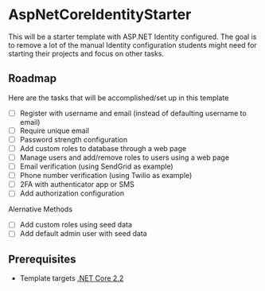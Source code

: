 # AspNetCoreIdentityStarter
This will be a starter template with ASP.NET Identity configured. The goal is to remove a lot of the manual Identity configuration students
might need for starting their projects and focus on other tasks.

## Roadmap
Here are the tasks that will be accomplished/set up in this template
- [ ] Register with username and email (instead of defaulting username to email)
- [ ] Require unique email
- [ ] Password strength configuration
- [ ] Add custom roles to database through a web page
- [ ] Manage users and add/remove roles to users using a web page
- [ ] Email verification (using SendGrid as example)
- [ ] Phone number verification (using Twilio as example)
- [ ] 2FA with authenticator app or SMS
- [ ] Add authorization configuration

Alernative Methods
- [ ] Add custom roles using seed data
- [ ] Add default admin user with seed data

## Prerequisites
- Template targets [.NET Core 2.2](https://dotnet.microsoft.com/download)
